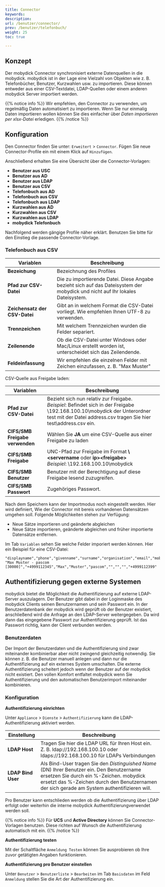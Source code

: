 ```yaml
---
title: Connector
keywords:
description:
url: /benutzer/connector/
prev: /benutzer/telefonbuch/
weight: 25
toc: true

---
```

## Konzept

Der mobydick Connector synchronisiert externe Datenquellen in die mobydick. mobydick ist in der Lage eine Vielzahl von Objekten wie z. B. Telefonbücher, Benutzer, Kurzwahlen usw. zu importieren. Diese können entweder aus einer CSV-Textdatei, LDAP-Quellen oder einem anderen mobydick Server importiert werden.

{{% notice info %}}
Wir empfehlen, den Connector zu verwenden, um regelmäßig Daten automatisiert zu importieren. Wenn Sie nur einmalig Daten importieren wollen können Sie dies einfacher über *Daten importieren per xlsx-Datei* erledigen.
{{% /notice %}}

## Konfiguration

Den Connector finden Sie unter: `Erweitert` > `Connector`. Fügen Sie neue Connector-Profile ein mit einem Klick auf `Hinzufügen`.

Anschließend erhalten Sie eine Übersicht über die Connector-Vorlagen:

* **Benutzer aus USC**
* **Benutzer aus AD**
* **Benutzer aus LDAP**
* **Benutzer aus CSV**
* **Telefonbuch aus AD**
* **Telefonbuch aus CSV**
* **Telefonbuch aus LDAP**
* **Kurzwahlen aus AD**
* **Kurzwahlen aus CSV**
* **Kurzwahlen aus LDAP**
* **mobydick Telefonbuch**

Nachfolgend werden gängige Profile näher erklärt. Benutzen Sie bitte für den Einstieg die passende Connector-Vorlage.

### Telefonbuch aus CSV

|Variablen|Beschreibung|
|---|---|
|**Bezeichung**|Bezeichnung des Profiles|
|**Pfad zur CSV-Datei**|Die zu importierende Datei. Diese Angabe bezieht sich auf das Dateisystem der mobydick und nicht auf Ihr lokales Dateisystem.|
|**Zeichensatz der CSV-Datei**|Gibt an in welchem Format die CSV-Datei vorliegt. Wie empfehlen Ihnen UTF-8 zu verwenden.|
|**Trennzeichen**|Mit welchem Trennzeichen wurden die Felder separiert.|
|**Zeilenende**|Ob die CSV-Datei unter Windows oder Mac/Linux erstellt worden ist, unterscheidet sich das Zeilendende.|
|**Feldeinfassung**|Wir empfehlen die einzelnen Felder mit Zeichen einzufassen, z. B. "Max Muster"|

CSV-Quelle aus Freigabe laden:

|Variablen|Beschreibung|
|---|---|
|**Pfad zur CSV-Datei**|Bezieht sich nun relativ zur Freigabe.<br>*Beispiel*: Befindet sich in der Freigabe \\192.168.100.10\mobydick der Unterordner test mit der Datei address.csv tragen Sie hier test\address.csv ein.|
|**CIFS/SMB Freigabe verwenden**|Wählen Sie **JA** um eine CSV-Quelle aus einer Freigabe zu laden|
|**CIFS/SMB Freigabe**|UNC-Pfad zur Freigabe im Format **\\<servername** oder **ip>\<freigabe>**<br>*Beispiel*: \\192.168.100.10\mobydick|
|**CIFS/SMB Benutzer**|Benutzer mit der Berechtigung auf diese Freigabe lesend zuzugreifen.|
|**CIFS/SMB Passwort**|Zugehöriges Passwort.|

Nach dem Speichern kann der Importmodus noch eingestellt werden. Hier wird definiert, Wie der Connector mit bereis vorhandenen Datensätzen umgehen soll. Folgende Möglichkeiten stehen zur Verfügung:

* Neue Sätze importieren und geänderte abgleichen
* Neue Sätze importieren, geänderte abgleichen und früher importierte Datensätze entfernen.

Im Tab `Variablen` sehen Sie welche Felder imporiert werden können. Hier ein Beispiel für eine CSV-Datei:

    "displayname","phone","givenname","surname","organisation","email","mobile","homephone","fax"
    "Max Muster - pascom [30000]","+4999112345","Max","Muster","pascom","","","","+4999112399"

<!--  
### Benutzer aus AD

|Variable|Beschreibung|
|---|---|
|**Bezeichung**|Bezeichnung des Profiles|
|**AD Domäne**|-|
|**AD Server**|-|
|**Benutzername**|-|
|**Passwort**|-|
|**Authentifizierung konfigurieren**|siehe [Authentifizierung](../connector#authentifizierung)|

Nach dem Speichern sehen Sie die Übersicht über die Einstellungen.

|Variable|Beschreibung|
|---|---|
|**Modus**|Hier definieren Sie wie der Connector mit bereits vorhanden Datensätzen umgehen soll|
|**URI**|Die LDAP-URI unter welcher der LDAP Server erreichbar ist. Standardmäßig **ldap://SERVER:389**, für SSL Verbindungen **ldaps://SERVER:636**|
|**Basis DN**|Definiert von welchem Startpunkt aus der LDAP-Baum durchsucht werden soll|
|****||
|****||

-->
<!--  
### Benutzer aus UCS
-->


## Authentifizierung gegen externe Systemen

mobydick bietet die Möglichkeit die Authentifizierung auf externe LDAP-Server auszulagern. Der Benutzer gibt dabei in der Loginmaske des mobydick Clients seinen Benutzernamen und sein Passwort ein. In der Benutzerdatenbank der mobydick wird geprüft ob der Benutzer existiert, anschließend wird die Anfrage an den LDAP-Server weitergegeben. Da wird dann das eingegebene Passwort zur Authentifizierung geprüft. Ist das Passwort richtig, kann der Client verbunden werden.

### Benutzerdaten

Der Import der Benutzerdaten und die Authentifizierung sind zwar miteinander kombinierbar aber nicht zwingend gleichzeitig notwendig. Sie können z. B. die Benutzer manuell anlegen und dann nur die Authentifizierung auf ein externes System umschalten. Die externe Authentifizierung scheitert jedoch wenn der Benutzer auf der mobydick nicht existiert. Den vollen Komfort entfaltet mobydick wenn Sie Authentifizierung und den automatischen Benutzerimport miteinander kombinieren.

### Konfiguration

**Authentifizierung einrichten**

Unter `Appliance` > `Dienste` > `Authentifizierung` kann die LDAP-Authentifizierung aktiviert werden.

|Einstellung|Beschreibung|
|---|---|
|**LDAP Host**|Tragen Sie hier die LDAP URL für Ihren Host ein.<br>Z. B. ldap://192.168.100.10 oder ldaps://192.168.100.10 für LDAPs Verbindungen|
|**LDAP Bind User**|Als Bind-User tragen Sie den *Distinguished Name* (DN) Ihrer Benutzer ein. Den Benutzername ersetzen Sie durch ein %-Zeichen. mobydick ersetzt das %-Zeichen durch den Benutzernamen der sich gerade am System authentifizieren will.|

Pro Benutzer kann entschlieden werden ob die Authentifizierung über LDAP erfolgt oder weiterhin die interne mobydick Authentifizierungverwendet werden soll.

{{% notice info %}}
Für **UCS** und **Active Directory** können Sie Connector-Vorlagen benutzen. Diese richten auf Wunsch die Authentifizierung automatisch mit ein.
{{% /notice %}}

**Authentifizierung testen**

Mit der Schaltfläche `Anmeldung Testen` können Sie ausprobieren ob Ihre zuvor getätigten Angaben funktionieren.

**Authentifizierung pro Benutzer einstellen**

Unter `Benutzer` > `Benutzerliste` > `Bearbeiten` im Tab `Basisdaten` im Feld `Anmeldung` stellen Sie die Art der Authentifizierung ein.

